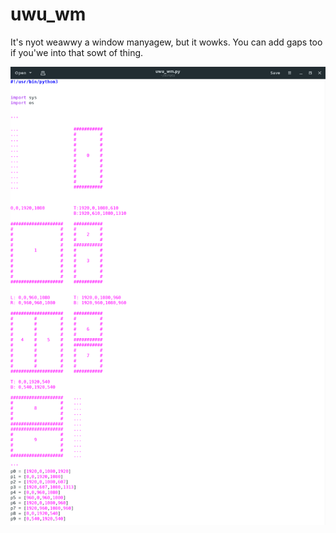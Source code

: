 # uwu_wm

It's nyot weawwy a window manyagew, but it wowks.
You can add gaps too if you'we into that sowt of thing.

![alt text](https://github.com/goshinbi/uwu_wm/blob/master/2018-01-30-091918_3000x1920_scrot.png)
